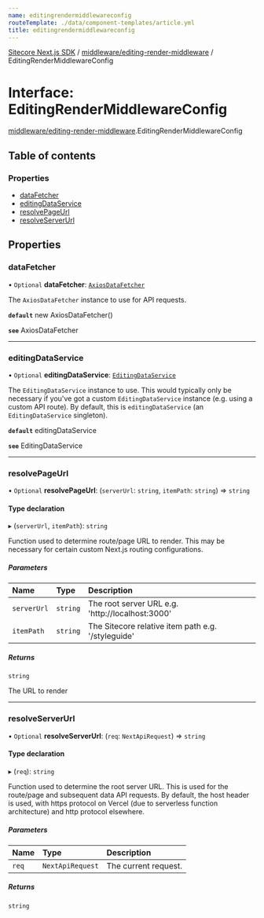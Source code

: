 ```yaml
---
name: editingrendermiddlewareconfig
routeTemplate: ./data/component-templates/article.yml
title: editingrendermiddlewareconfig
---
```


[Sitecore Next.js SDK](/docs/nextjs/ref/) / [middleware/editing-render-middleware](/docs/nextjs/ref/modules/middleware_editing_render_middleware) / EditingRenderMiddlewareConfig

# Interface: EditingRenderMiddlewareConfig

[middleware/editing-render-middleware](/docs/nextjs/ref/modules/middleware_editing_render_middleware).EditingRenderMiddlewareConfig

## Table of contents

### Properties

- [dataFetcher](/docs/nextjs/ref/interfaces/middleware_editing_render_middleware/editingrendermiddlewareconfig#datafetcher)
- [editingDataService](/docs/nextjs/ref/interfaces/middleware_editing_render_middleware/editingrendermiddlewareconfig#editingdataservice)
- [resolvePageUrl](/docs/nextjs/ref/interfaces/middleware_editing_render_middleware/editingrendermiddlewareconfig#resolvepageurl)
- [resolveServerUrl](/docs/nextjs/ref/interfaces/middleware_editing_render_middleware/editingrendermiddlewareconfig#resolveserverurl)

## Properties

### dataFetcher

• `Optional` **dataFetcher**: [`AxiosDataFetcher`](/docs/nextjs/ref/classes/index/axiosdatafetcher)

The `AxiosDataFetcher` instance to use for API requests.

**`default`** new AxiosDataFetcher()

**`see`** AxiosDataFetcher

___

### editingDataService

• `Optional` **editingDataService**: [`EditingDataService`](/docs/nextjs/ref/classes/services_editing_data_service/editingdataservice)

The `EditingDataService` instance to use.
This would typically only be necessary if you've got a custom `EditingDataService` instance (e.g. using a custom API route).
By default, this is `editingDataService` (an `EditingDataService` singleton).

**`default`** editingDataService

**`see`** EditingDataService

___

### resolvePageUrl

• `Optional` **resolvePageUrl**: (`serverUrl`: `string`, `itemPath`: `string`) => `string`

#### Type declaration

▸ (`serverUrl`, `itemPath`): `string`

Function used to determine route/page URL to render.
This may be necessary for certain custom Next.js routing configurations.

##### Parameters

| Name | Type | Description |
| :------ | :------ | :------ |
| `serverUrl` | `string` | The root server URL e.g. 'http://localhost:3000' |
| `itemPath` | `string` | The Sitecore relative item path e.g. '/styleguide' |

##### Returns

`string`

The URL to render

___

### resolveServerUrl

• `Optional` **resolveServerUrl**: (`req`: `NextApiRequest`) => `string`

#### Type declaration

▸ (`req`): `string`

Function used to determine the root server URL. This is used for the route/page and subsequent data API requests.
By default, the host header is used, with https protocol on Vercel (due to serverless function architecture) and http protocol elsewhere.

##### Parameters

| Name | Type | Description |
| :------ | :------ | :------ |
| `req` | `NextApiRequest` | The current request. |

##### Returns

`string`
